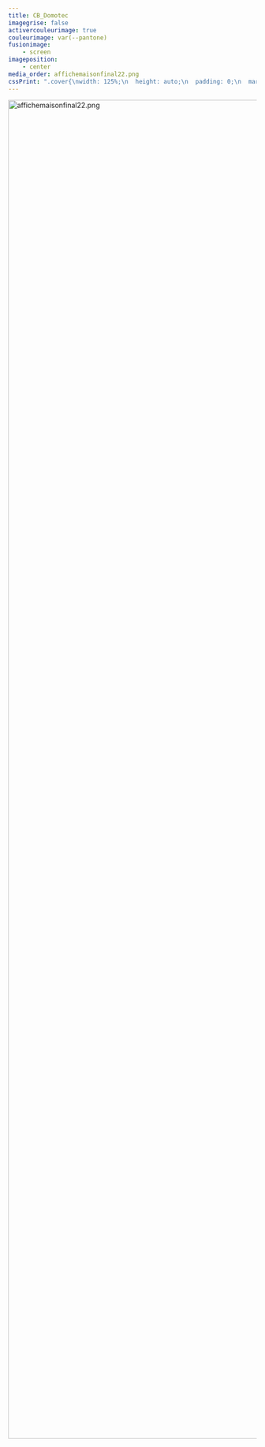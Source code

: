 ```yaml
---
title: CB_Domotec
imagegrise: false
activercouleurimage: true
couleurimage: var(--pantone)
fusionimage:
    - screen
imageposition:
    - center
media_order: affichemaisonfinal22.png
cssPrint: ".cover{\nwidth: 125%;\n  height: auto;\n  padding: 0;\n  margin: -20mm;\n}"
---
```


<p><img class="cover" src="affichemaisonfinal22.png" alt="affichemaisonfinal22.png" width="1920" height="2715"></p>